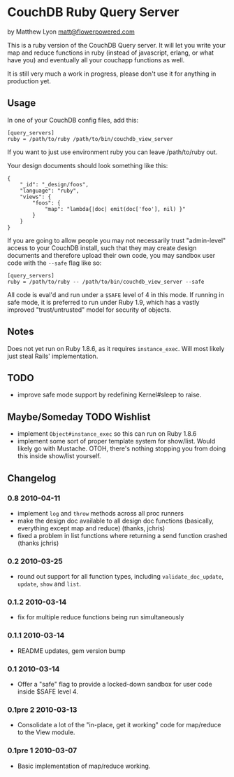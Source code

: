 # CouchDB Ruby Query Server

by Matthew Lyon <matt@flowerpowered.com>

This is a ruby version of the CouchDB Query server. It will let you write your
map and reduce functions in ruby (instead of javascript, erlang, or what have
you) and eventually all your couchapp functions as well.

It is still very much a work in progress, please don't use it for anything in
production yet. 

## Usage

In one of your CouchDB config files, add this:

    [query_servers]
    ruby = /path/to/ruby /path/to/bin/couchdb_view_server

If you want to just use environment ruby you can leave /path/to/ruby out.

Your design documents should look something like this:

    {
        "_id": "_design/foos",
        "language": "ruby",
        "views": {
            "foos": {
                "map": "lambda{|doc| emit(doc['foo'], nil) }"
            }
        }
    }
    
If you are going to allow people you may not necessarily trust "admin-level"
access to your CouchDB install, such that they may create design documents and
therefore upload their own code, you may sandbox user code with the `--safe`
flag like so:

    [query_servers]
    ruby = /path/to/ruby -- /path/to/bin/couchdb_view_server --safe
    
All code is eval'd and run under a `$SAFE` level of 4 in this mode. If running
in safe mode, it is preferred to run under Ruby 1.9, which has a vastly
improved "trust/untrusted" model for security of objects.

## Notes

Does not yet run on Ruby 1.8.6, as it requires `instance_exec`. Will most
likely just steal Rails' implementation.

## TODO

* improve safe mode support by redefining Kernel#sleep to raise.

## Maybe/Someday TODO Wishlist

* implement `Object#instance_exec` so this can run on Ruby 1.8.6
* implement some sort of proper template system for show/list. Would likely go
  with Mustache. OTOH, there's nothing stopping you from doing this inside
  show/list yourself.

## Changelog

### 0.8 2010-04-11
* implement `log` and `throw` methods across all proc runners
* make the design doc available to all design doc functions (basically,
  everything except map and reduce) (thanks, jchris)
* fixed a problem in list functions where returning a send function crashed
  (thanks jchris)

### 0.2 2010-03-25
* round out support for all function types, including `validate_doc_update`,
  `update`, `show` and `list`.

### 0.1.2 2010-03-14
* fix for multiple reduce functions being run simultaneously

### 0.1.1 2010-03-14
* README updates, gem version bump

### 0.1 2010-03-14
* Offer a "safe" flag to provide a locked-down sandbox for user code inside
  $SAFE level 4.

### 0.1pre 2 2010-03-13
* Consolidate a lot of the "in-place, get it working" code for map/reduce to
  the View module.

### 0.1pre 1 2010-03-07
* Basic implementation of map/reduce working.
